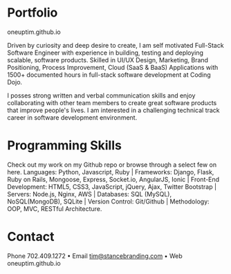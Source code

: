 # Portfolio
oneuptim.github.io

Driven by curiosity and deep desire to create, I am self motivated Full-Stack Software Engineer with experience in building, testing and deploying scalable, software products. Skilled in UI/UX Design, Marketing, Brand Positioning, Process Improvement, Cloud (SaaS & BaaS) Applications with 1500+ documented hours in full-stack software development at Coding Dojo.

I posses strong written and verbal communication skills and enjoy collaborating with other team members to create great software products that improve people's lives. I am interested in a challenging technical track career in software development environment.

# Programming Skills
Check out my work on my Github repo or browse through a select few on here.
Languages: Python, Javascript, Ruby | Frameworks: Django, Flask, Ruby on Rails, Mongoose, Express, Socket.io, AngularJS, Ionic | Front-End Development: HTML5, CSS3, JavaScript, jQuery, Ajax, Twitter Bootstrap | Servers: Node.js, Nginx, AWS | Databases: SQL (MySQL), NoSQL(MongoDB), SQLite | Version Control: Git/Github | Methodology: OOP, MVC, RESTful Architecture.

# Contact
Phone 702.409.1272 • Email tim@stancebranding.com • Web oneuptim.github.io

